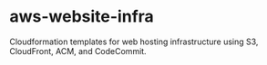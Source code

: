 # aws-website-infra
Cloudformation templates for web hosting infrastructure using S3, CloudFront, ACM, and CodeCommit.
